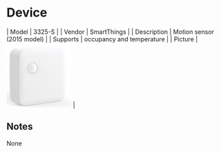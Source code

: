 
# Device

| Model | 3325-S  |
| Vendor  | SmartThings  |
| Description | Motion sensor (2015 model) |
| Supports | occupancy and temperature |
| Picture | ![../images/devices/3325-S.jpg](../images/devices/3325-S.jpg) |

## Notes

None
